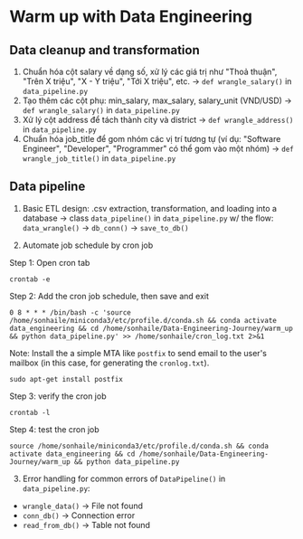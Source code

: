 # Warm up with Data Engineering
## Data cleanup and transformation
1. Chuẩn hóa cột salary về dạng số, xử lý các giá trị như "Thoả thuận", "Trên X triệu", "X - Y triệu", "Tới X triệu", etc. -> `def wrangle_salary()` in `data_pipeline.py`
2. Tạo thêm các cột phụ: min_salary, max_salary, salary_unit (VND/USD) -> `def wrangle_salary()` in `data_pipeline.py`
3. Xử lý cột address để tách thành city và district -> `def wrangle_address()` in `data_pipeline.py`
4. Chuẩn hóa job_title để gom nhóm các vị trí tương tự (ví dụ: "Software Engineer", "Developer", "Programmer" có thể gom vào một nhóm) -> `def wrangle_job_title()` in `data_pipeline.py`

## Data pipeline
1. Basic ETL design: .csv extraction, transformation, and loading into a database -> class `data_pipeline()` in `data_pipeline.py` w/ the flow: `data_wrangle()` -> `db_conn()` -> `save_to_db()`

2. Automate job schedule by cron job


Step 1: Open cron tab

```
crontab -e
```
Step 2: Add the cron job schedule, then save and exit
```
0 8 * * * /bin/bash -c 'source /home/sonhaile/miniconda3/etc/profile.d/conda.sh && conda activate data_engineering && cd /home/sonhaile/Data-Engineering-Journey/warm_up && python data_pipeline.py' >> /home/sonhaile/cron_log.txt 2>&1
````
Note: Install the a simple MTA like `postfix` to send email to the user's mailbox (in this case, for generating the `cronlog.txt`). 
```
sudo apt-get install postfix
```

Step 3: verify the cron job
```
crontab -l
```
Step 4: test the cron job
```
source /home/sonhaile/miniconda3/etc/profile.d/conda.sh && conda activate data_engineering && cd /home/sonhaile/Data-Engineering-Journey/warm_up && python data_pipeline.py
```
3. Error handling for common errors of `DataPipeline()` in `data_pipeline.py`: 
- `wrangle_data()` -> File not found
- `conn_db()` -> Connection error
- `read_from_db()` -> Table not found